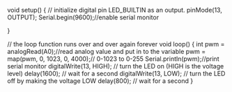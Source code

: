 void setup() {
  // initialize digital pin LED_BUILTIN as an output.
  pinMode(13, OUTPUT);
  Serial.begin(9600);//enable serial monitor

}

// the loop function runs over and over again forever
void loop() {
  int pwm = analogRead(A0);//read analog value and put in to the variable
  pwm = map(pwm, 0, 1023, 0, 4000);// 0-1023 to 0-255
  Serial.println(pwm);//print serial monitor
  digitalWrite(13, HIGH);   // turn the LED on (HIGH is the voltage level)
  delay(1600);                       // wait for a second
  digitalWrite(13, LOW);    // turn the LED off by making the voltage LOW
  delay(800);                       // wait for a second
}

